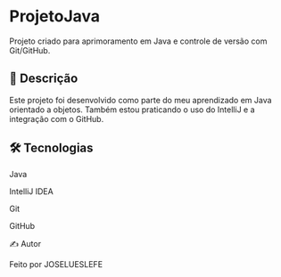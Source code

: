 # ProjetoJava

Projeto criado para aprimoramento em Java e controle de versão com Git/GitHub.

## 📘 Descrição

Este projeto foi desenvolvido como parte do meu aprendizado em Java orientado a objetos. Também estou praticando o uso do IntelliJ e a integração com o GitHub.

## 🛠️ Tecnologias

Java

IntelliJ IDEA

Git

GitHub

✍️ Autor

Feito por JOSELUESLEFE